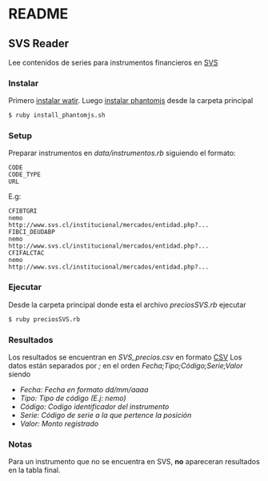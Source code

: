 
# README

## SVS Reader

Lee contenidos de series para instrumentos financieros en  [SVS](http://www.svs.cl/)
### Instalar
Primero [instalar watir](https://gist.github.com/enroxorz/968527/f7d5e064eba5addb3a998ce7e1c8dc4ca4cd1563). Luego [instalar phantomjs](https://gist.github.com/julionc/7476620) desde la carpeta principal
```zsh
$ ruby install_phantomjs.sh
```
### Setup
Preparar instrumentos en _data/instrumentos.rb_ siguiendo el formato: 
```
CODE
CODE_TYPE
URL
```
E.g:
```
CFIBTGRI
nemo
http://www.svs.cl/institucional/mercados/entidad.php?...
FIBCI_DEUDABP
nemo
http://www.svs.cl/institucional/mercados/entidad.php?...
CFIFALCTAC
nemo
http://www.svs.cl/institucional/mercados/entidad.php?...
```
### Ejecutar
Desde la carpeta principal donde esta el archivo _preciosSVS.rb_ ejecutar
```zsh
$ ruby preciosSVS.rb
```
### Resultados
Los resultados se encuentran en _SVS_precios.csv_ en formato [CSV](https://es.wikipedia.org/wiki/CSV)
Los datos están separados por _;_ en el orden _Fecha;Tipo;Código;Serie;Valor_ siendo

* _Fecha: Fecha en formato dd/mm/aaaa_
* _Tipo: Tipo de código (E.j: nemo)_
* _Código: Codigo identificador del instrumento_
* _Serie: Código de serie a la que pertence la posición_
* _Valor: Monto registrado_

### Notas
Para un instrumento que no se encuentra en SVS, **no** apareceran resultados en la tabla final.